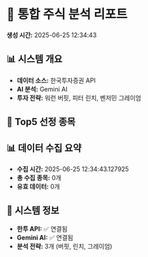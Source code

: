 
# 🚀 통합 주식 분석 리포트
**생성 시간:** 2025-06-25 12:34:43

## 📊 시스템 개요
- **데이터 소스:** 한국투자증권 API
- **AI 분석:** Gemini AI
- **투자 전략:** 워런 버핏, 피터 린치, 벤저민 그레이엄

## 🎯 Top5 선정 종목


## 📊 데이터 수집 요약
- **수집 시간:** 2025-06-25 12:34:43.127925
- **총 수집 종목:** 0개
- **유효 데이터:** 0개

## 🔧 시스템 정보
- **한투 API:** ✅ 연결됨
- **Gemini AI:** ✅ 연결됨
- **분석 전략:** 3개 (버핏, 린치, 그레이엄)
